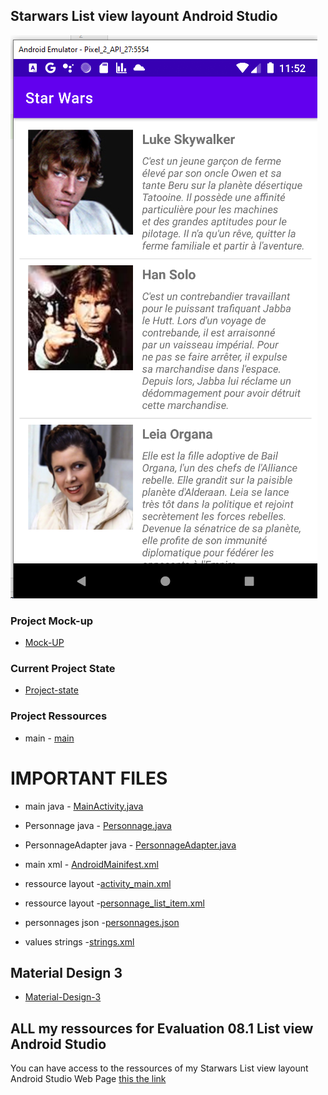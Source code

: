 ## Starwars List view layount Android Studio

![Screen-List-View](./StarWars.png) 

### Project Mock-up

* [Mock-UP]()

### Current Project State

* [Project-state]()

### Project Ressources
* main
        - [main](../StarWars/app/src/main/)

# IMPORTANT FILES
* main java
        - [MainActivity.java](../StarWars/app/src/main/java/ca/collegelacite/starwars/MainActivity.java)
* Personnage java
        - [Personnage.java](../StarWars/app/src/main/java/ca/collegelacite/starwars/Personnage.java)  
* PersonnageAdapter java
        - [PersonnageAdapter.java](../StarWars/app/src/main/java/ca/collegelacite/starwars/PersonnageAdapter.java)  

* main xml - [AndroidMainifest.xml](../StarWars/app/src/main/AndroidManifest.xml)   

* ressource layout -[activity_main.xml](../StarWars/app/src/main/res/layout/activity_main.xml)
* ressource layout -[personnage_list_item.xml](../StarWars/app/src/main/res/layout/personnage_list_item.xml)


* personnages json -[personnages.json](../StarWars/app/src/main/assets/personnages.json)
* values strings -[strings.xml](../StarWars/app/src/main/res/values/strings.xml)

##  Material Design 3

* [Material-Design-3](https://m3.material.io/)

##  ALL my ressources for Evaluation 08.1 List view Android Studio

You can have access to the ressources of my Starwars List view layount Android Studio Web Page [this the link](https://github.com/MiguelJerome/StarWars) 
